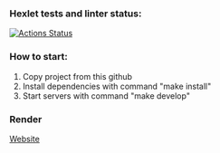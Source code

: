### Hexlet tests and linter status:
[![Actions Status](https://github.com/Fleur26/frontend-project-12/actions/workflows/hexlet-check.yml/badge.svg)](https://github.com/Fleur26/frontend-project-12/actions)

###  How to start:

1. Copy project from this github
2. Install dependencies with command "make install"
3. Start servers with command "make develop"

### Render
<a href='https://frontend-project-12-unjo.onrender.com/'>Website</a>